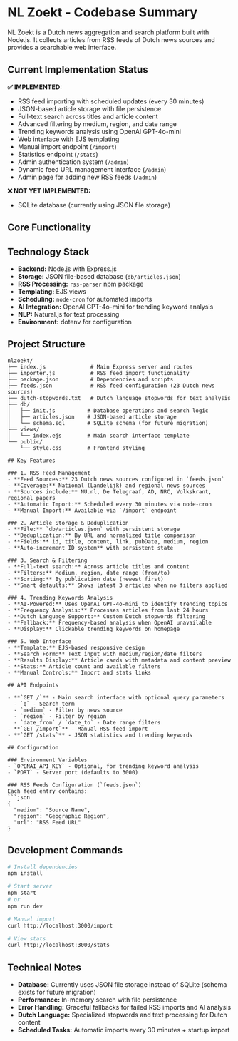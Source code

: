 # NL Zoekt - Codebase Summary

NL Zoekt is a Dutch news aggregation and search platform built with Node.js. It collects articles from RSS feeds of Dutch news sources and provides a searchable web interface.

## Current Implementation Status

**✅ IMPLEMENTED:**
- RSS feed importing with scheduled updates (every 30 minutes)
- JSON-based article storage with file persistence
- Full-text search across titles and article content
- Advanced filtering by medium, region, and date range
- Trending keywords analysis using OpenAI GPT-4o-mini
- Web interface with EJS templating
- Manual import endpoint (`/import`)
- Statistics endpoint (`/stats`)
- Admin authentication system (`/admin`)
- Dynamic feed URL management interface (`/admin`)
- Admin page for adding new RSS feeds (`/admin`)

**❌ NOT YET IMPLEMENTED:**
- SQLite database (currently using JSON file storage)

## Core Functionality

## Technology Stack
- **Backend:** Node.js with Express.js
- **Storage:** JSON file-based database (`db/articles.json`)
- **RSS Processing:** `rss-parser` npm package
- **Templating:** EJS views
- **Scheduling:** `node-cron` for automated imports
- **AI Integration:** OpenAI GPT-4o-mini for trending keyword analysis
- **NLP:** Natural.js for text processing
- **Environment:** dotenv for configuration

## Project Structure

```
nlzoekt/
├── index.js              # Main Express server and routes
├── importer.js           # RSS feed import functionality
├── package.json          # Dependencies and scripts
├── feeds.json            # RSS feed configuration (23 Dutch news sources)
├── dutch-stopwords.txt   # Dutch language stopwords for text analysis
├── db/
│   ├── init.js          # Database operations and search logic
│   ├── articles.json    # JSON-based article storage
│   └── schema.sql       # SQLite schema (for future migration)
├── views/
│   └── index.ejs        # Main search interface template
└── public/
    └── style.css        # Frontend styling

## Key Features

### 1. RSS Feed Management
- **Feed Sources:** 23 Dutch news sources configured in `feeds.json`
- **Coverage:** National (Landelijk) and regional news sources
- **Sources include:** NU.nl, De Telegraaf, AD, NRC, Volkskrant, regional papers
- **Automatic Import:** Scheduled every 30 minutes via node-cron
- **Manual Import:** Available via `/import` endpoint

### 2. Article Storage & Deduplication
- **File:** `db/articles.json` with persistent storage
- **Deduplication:** By URL and normalized title comparison
- **Fields:** id, title, content, link, pubDate, medium, region
- **Auto-increment ID system** with persistent state

### 3. Search & Filtering
- **Full-text search:** Across article titles and content
- **Filters:** Medium, region, date range (from/to)
- **Sorting:** By publication date (newest first)
- **Smart defaults:** Shows latest 3 articles when no filters applied

### 4. Trending Keywords Analysis
- **AI-Powered:** Uses OpenAI GPT-4o-mini to identify trending topics
- **Frequency Analysis:** Processes articles from last 24 hours
- **Dutch Language Support:** Custom Dutch stopwords filtering
- **Fallback:** Frequency-based analysis when OpenAI unavailable
- **Display:** Clickable trending keywords on homepage

### 5. Web Interface
- **Template:** EJS-based responsive design
- **Search Form:** Text input with medium/region/date filters
- **Results Display:** Article cards with metadata and content preview
- **Stats:** Article count and available filters
- **Manual Controls:** Import and stats links

## API Endpoints

- **`GET /`** - Main search interface with optional query parameters
  - `q` - Search term
  - `medium` - Filter by news source
  - `region` - Filter by region
  - `date_from` / `date_to` - Date range filters
- **`GET /import`** - Manual RSS feed import
- **`GET /stats`** - JSON statistics and trending keywords

## Configuration

### Environment Variables
- `OPENAI_API_KEY` - Optional, for trending keyword analysis
- `PORT` - Server port (defaults to 3000)

### RSS Feeds Configuration (`feeds.json`)
Each feed entry contains:
```json
{
  "medium": "Source Name",
  "region": "Geographic Region", 
  "url": "RSS Feed URL"
}
```

## Development Commands

```bash
# Install dependencies
npm install

# Start server
npm start
# or
npm run dev

# Manual import
curl http://localhost:3000/import

# View stats
curl http://localhost:3000/stats
```

## Technical Notes

- **Database:** Currently uses JSON file storage instead of SQLite (schema exists for future migration)
- **Performance:** In-memory search with file persistence
- **Error Handling:** Graceful fallbacks for failed RSS imports and AI analysis
- **Dutch Language:** Specialized stopwords and text processing for Dutch content
- **Scheduled Tasks:** Automatic imports every 30 minutes + startup import


